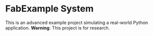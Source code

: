 # FabExample System

This is an advanced example project simulating a real-world Python application.
**Warning**: This project is for research.
